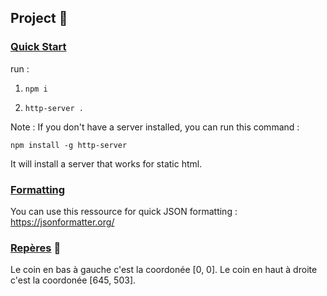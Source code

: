 ## Project 🚀

### <u>Quick Start</u>

run :

 1. ``npm i``

 2. ``http-server .``

Note : If you don't have a server installed, you can run this command :

  ``npm install -g http-server``
  
It will install a server that works for static html.

### <u>Formatting</u>

You can use this ressource for quick JSON formatting : https://jsonformatter.org/

### <u>Repères</u> 🔎
Le coin en bas à gauche c'est la coordonée [0, 0].
Le coin en haut à droite c'est la coordonée [645, 503].